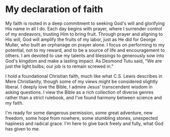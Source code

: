 # My declaration of faith

My faith is rooted in a deep commitment to seeking God's will and glorifying His name in all I do. Each day begins with prayer, where I surrender control of my endeavors, trusting Him to bring fruit. Through prayer and aligning to His will, God will amplify the fruits of my labor, just as He did for George Muller, who built an orphanage on prayer alone. I focus on performing to my potential, not to my reward, and to be a source of life and encouragement to others. I am devoted to use my talents and blessings to generously sow into God's kingdom and make a lasting impact. As Desmond Tutu said, "We are just the light bulbs; our job is to remain screwed in."

I hold a foundational Christian faith, much like what C.S. Lewis describes in Mere Christianity, though some of my views might be considered slightly liberal. I deeply love the Bible, I admire Jesus' transcendent wisdom in asking questions. I view the Bible as a rich collection of diverse genres rather than a strict rulebook, and I've found harmony between science and my faith.

I'm ready for some dangerous permission, some great adventure, new freedom, some hope from nowhere, some stumbling stones, unexpected hapiness and radical grace. I'm here to give back freely and fully, what God has given to me.